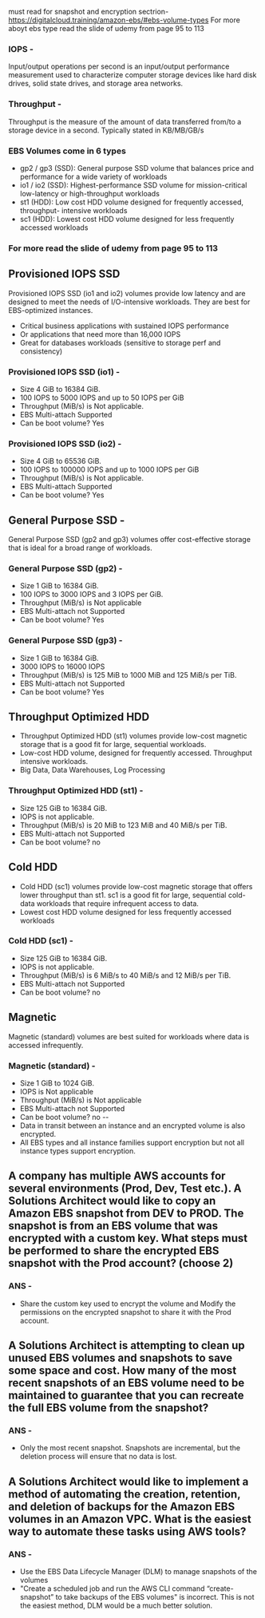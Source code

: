 must read for snapshot and encryption sectrion- https://digitalcloud.training/amazon-ebs/#ebs-volume-types
For more aboyt ebs type read the slide of udemy from page 95 to 113

### IOPS - 
Input/output operations per second is an input/output performance measurement used to characterize computer storage devices like hard disk drives, solid state drives, and storage area networks.
### Throughput -
Throughput is the measure of the amount of data transferred from/to a storage device in a second. Typically stated in KB/MB/GB/s 


### EBS Volumes come in 6 types
- gp2 / gp3 (SSD): General purpose SSD volume that balances price and performance for 
a wide variety of workloads
- io1 / io2 (SSD): Highest-performance SSD volume for mission-critical low-latency or 
high-throughput workloads
- st1 (HDD): Low cost HDD volume designed for frequently accessed, throughput- intensive workloads
- sc1 (HDD): Lowest cost HDD volume designed for less frequently accessed workloads

###  For more read the slide of udemy from page 95 to 113


## Provisioned IOPS SSD
Provisioned IOPS SSD (io1 and io2) volumes provide low latency and are designed to meet the needs of I/O-intensive workloads. They are best for EBS-optimized instances.

- Critical business applications with sustained IOPS performance
- Or applications that need more than 16,000 IOPS
- Great for databases workloads (sensitive to storage perf and consistency)

### Provisioned IOPS SSD (io1) -
- Size 4 GiB to 16384 GiB. 
- 100 IOPS to 5000 IOPS and up to 50 IOPS per GiB
- Throughput (MiB/s) is Not applicable.
- EBS Multi-attach Supported
- Can be boot volume?	Yes
### Provisioned IOPS SSD (io2) -
- Size 4 GiB to 65536 GiB. 
- 100 IOPS to 100000 IOPS and up to 1000 IOPS per GiB
- Throughput (MiB/s) is Not applicable.
- EBS Multi-attach Supported
- Can be boot volume?	Yes


## General Purpose SSD -
General Purpose SSD (gp2 and gp3) volumes offer cost-effective storage that is ideal for a broad range of workloads.
### General Purpose SSD (gp2) - 
- Size 1 GiB to 16384 GiB. 
- 100 IOPS to 3000 IOPS and 3 IOPS per GiB.
- Throughput (MiB/s) is Not applicable
- EBS Multi-attach not Supported
- Can be boot volume?	Yes
### General Purpose SSD (gp3) - 
- Size 1 GiB to 16384 GiB. 
- 3000 IOPS to 16000 IOPS 
- Throughput (MiB/s) is 125 MiB to 1000 MiB and 125 MiB/s per TiB.
- EBS Multi-attach not Supported
- Can be boot volume?	Yes


## Throughput Optimized HDD
- Throughput Optimized HDD (st1) volumes provide low-cost magnetic storage that is a good fit for large, sequential workloads.
- Low-cost HDD volume, designed for frequently accessed. Throughput intensive workloads.
- Big Data, Data Warehouses, Log Processing
### Throughput Optimized HDD (st1) -
- Size 125 GiB to 16384 GiB. 
- IOPS is not applicable.
- Throughput (MiB/s) is 20 MiB to 123 MiB and 40 MiB/s per TiB.
- EBS Multi-attach not Supported
- Can be boot volume?	no

## Cold HDD
- Cold HDD (sc1) volumes provide low-cost magnetic storage that offers lower throughput than st1. sc1 is a good fit for large, sequential cold-data workloads that require infrequent access to data.
- Lowest cost HDD volume designed for less frequently accessed workloads
### Cold HDD (sc1) -
- Size 125 GiB to 16384 GiB. 
- IOPS is not applicable.
- Throughput (MiB/s) is 6 MiB/s to 40 MiB/s and 12 MiB/s per TiB.
- EBS Multi-attach not Supported
- Can be boot volume?	no

## Magnetic
Magnetic (standard) volumes are best suited for workloads where data is accessed infrequently.
### Magnetic (standard) -
- Size 1 GiB to 1024 GiB. 
- IOPS is Not applicable
- Throughput (MiB/s) is Not applicable
- EBS Multi-attach not Supported
- Can be boot volume?	no
--
- Data in transit between an instance and an encrypted volume is also encrypted.
- All EBS types and all instance families support encryption but not all instance types support encryption.

## A company has multiple AWS accounts for several environments (Prod, Dev, Test etc.). A Solutions Architect would like to copy an Amazon EBS snapshot from DEV to PROD. The snapshot is from an EBS volume that was encrypted with a custom key. What steps must be performed to share the encrypted EBS snapshot with the Prod account? (choose 2)
### ANS -
- Share the custom key used to encrypt the volume and Modify the permissions on the encrypted snapshot to share it with the Prod account.

## A Solutions Architect is attempting to clean up unused EBS volumes and snapshots to save some space and cost. How many of the most recent snapshots of an EBS volume need to be maintained to guarantee that you can recreate the full EBS volume from the snapshot?
### ANS -
- Only the most recent snapshot. Snapshots are incremental, but the deletion process will ensure that no data is lost.
## A Solutions Architect would like to implement a method of automating the creation, retention, and deletion of backups for the Amazon EBS volumes in an Amazon VPC. What is the easiest way to automate these tasks using AWS tools?
### ANS -
- Use the EBS Data Lifecycle Manager (DLM) to manage snapshots of the volumes
- "Create a scheduled job and run the AWS CLI command “create-snapshot” to take backups of the EBS volumes" is incorrect. This is not the easiest method, DLM would be a much better solution.
